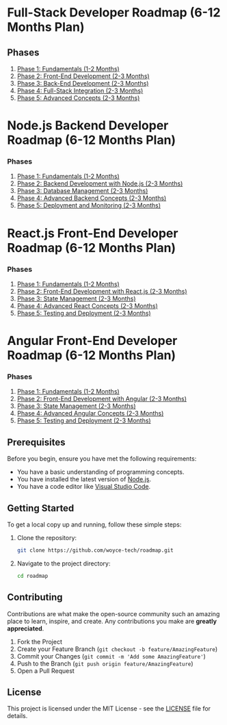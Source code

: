 # Full-Stack Developer Roadmap (6-12 Months Plan)

## Phases

1. [Phase 1: Fundamentals (1-2 Months)](./fullstack-phase-1.md)
2. [Phase 2: Front-End Development (2-3 Months)](./fullstack-phase-2.md)
3. [Phase 3: Back-End Development (2-3 Months)](./fullstack-phase-3.md)
4. [Phase 4: Full-Stack Integration (2-3 Months)](./fullstack-phase-4.md)
5. [Phase 5: Advanced Concepts (2-3 Months)](./fullstack-phase-5.md)

# Node.js Backend Developer Roadmap (6-12 Months Plan)

### Phases

1. [Phase 1: Fundamentals (1-2 Months)](./nodejs-phase-1.md)
2. [Phase 2: Backend Development with Node.js (2-3 Months)](./nodejs-phase-2.md)
3. [Phase 3: Database Management (2-3 Months)](./nodejs-phase-3.md)
4. [Phase 4: Advanced Backend Concepts (2-3 Months)](./nodejs-phase-4.md)
5. [Phase 5: Deployment and Monitoring (2-3 Months)](./nodejs-phase-5.md)

# React.js Front-End Developer Roadmap (6-12 Months Plan)

### Phases

1. [Phase 1: Fundamentals (1-2 Months)](./reactjs-phase-1.md)
2. [Phase 2: Front-End Development with React.js (2-3 Months)](./reactjs-phase-2.md)
3. [Phase 3: State Management (2-3 Months)](./reactjs-phase-3.md)
4. [Phase 4: Advanced React Concepts (2-3 Months)](./reactjs-phase-4.md)
5. [Phase 5: Testing and Deployment (2-3 Months)](./reactjs-phase-5.md)

# Angular Front-End Developer Roadmap (6-12 Months Plan)

### Phases

1. [Phase 1: Fundamentals (1-2 Months)](./angular-phase-1.md)
2. [Phase 2: Front-End Development with Angular (2-3 Months)](./angular-phase-2.md)
3. [Phase 3: State Management (2-3 Months)](./angular-phase-3.md)
4. [Phase 4: Advanced Angular Concepts (2-3 Months)](./angular-phase-4.md)
5. [Phase 5: Testing and Deployment (2-3 Months)](./angular-phase-5.md)

## Prerequisites

Before you begin, ensure you have met the following requirements:
- You have a basic understanding of programming concepts.
- You have installed the latest version of [Node.js](https://nodejs.org/).
- You have a code editor like [Visual Studio Code](https://code.visualstudio.com/).

## Getting Started

To get a local copy up and running, follow these simple steps:

1. Clone the repository:
    ```sh
    git clone https://github.com/woyce-tech/roadmap.git
    ```
2. Navigate to the project directory:
    ```sh
    cd roadmap
    ```

## Contributing

Contributions are what make the open-source community such an amazing place to learn, inspire, and create. Any contributions you make are **greatly appreciated**.

1. Fork the Project
2. Create your Feature Branch (`git checkout -b feature/AmazingFeature`)
3. Commit your Changes (`git commit -m 'Add some AmazingFeature'`)
4. Push to the Branch (`git push origin feature/AmazingFeature`)
5. Open a Pull Request

## License

This project is licensed under the MIT License - see the [LICENSE](./LICENSE) file for details.